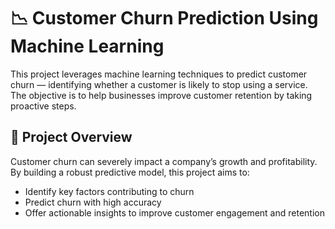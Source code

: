 # 📉 Customer Churn Prediction Using Machine Learning

This project leverages machine learning techniques to predict customer churn — identifying whether a customer is likely to stop using a service. The objective is to help businesses improve customer retention by taking proactive steps.

## 🚀 Project Overview

Customer churn can severely impact a company’s growth and profitability. By building a robust predictive model, this project aims to:

- Identify key factors contributing to churn
- Predict churn with high accuracy
- Offer actionable insights to improve customer engagement and retention

